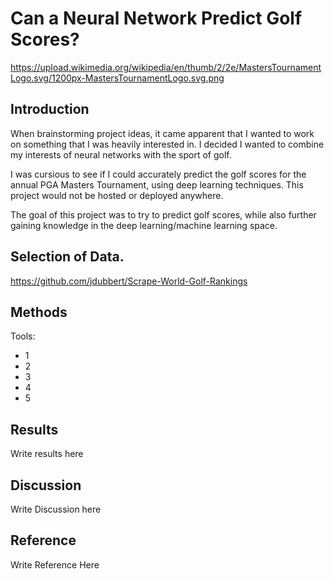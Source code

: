 # Can a Neural Network Predict Golf Scores?
https://upload.wikimedia.org/wikipedia/en/thumb/2/2e/MastersTournamentLogo.svg/1200px-MastersTournamentLogo.svg.png
## Introduction
When brainstorming project ideas, it came apparent that I wanted to work on something that I was heavily interested in. I decided I wanted to combine my interests of neural networks with the sport of golf.

I was cursious to see if I could accurately predict the golf scores for the annual PGA Masters Tournament, using deep learning techniques. This project would not be hosted or deployed anywhere. 

The goal of this project was to try to predict golf scores, while also further gaining knowledge in the deep learning/machine learning space.
## Selection of Data.
https://github.com/jdubbert/Scrape-World-Golf-Rankings
## Methods
Tools:
* 1
* 2
* 3
* 4
* 5
## Results
Write results here
## Discussion
Write Discussion here
## Reference
Write Reference Here
